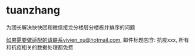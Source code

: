 # tuanzhang
为团长解决快快团和微信接龙分楼层分楼栋并排序的问题

如果需要做适配的请联系vivien_xu@hotmail.com, 邮件标题包含: 抗疫xxx, 所有和抗疫相关的数据处理都免费
